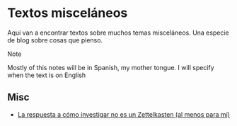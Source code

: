 # Textos misceláneos

Aquí van a encontrar textos sobre muchos temas misceláneos.
Una especie de blog sobre cosas que pienso.

> [!NOTE]
> Mostly of this notes will be in Spanish, my mother tongue.
> I will specify when the text is on English

## Misc

- [La respuesta a cómo investigar no es un Zettelkasten (al menos para mí)](./not-zk.md)
